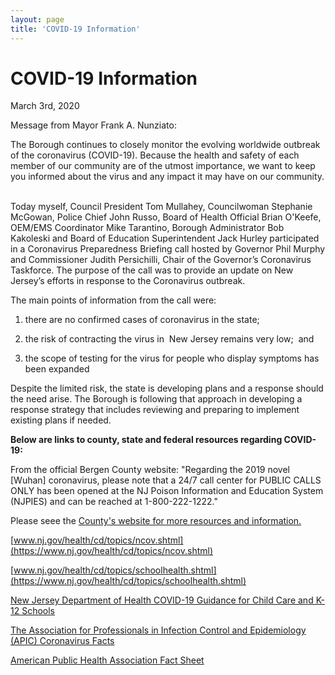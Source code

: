 ```yaml
---
layout: page
title: 'COVID-19 Information'
---
```

  
# COVID-19 Information

March 3rd, 2020

Message from Mayor Frank A. Nunziato:

The Borough continues to closely monitor the evolving worldwide outbreak of the coronavirus
(COVID-19). Because the health and safety of each member of our community are of the utmost
importance, we want to keep you informed about the virus and any impact it may have on our
community.  

Today myself, Council President Tom Mullahey, Councilwoman Stephanie McGowan, Police
Chief John Russo, Board of Health Official Brian O'Keefe, OEM/EMS Coordinator Mike
Tarantino, Borough Administrator Bob Kakoleski and Board of Education Superintendent Jack
Hurley participated in a Coronavirus Preparedness Briefing call hosted by Governor Phil Murphy
and Commissioner Judith Persichilli, Chair of the Governor’s Coronavirus Taskforce. The
purpose of the call was to provide an update on New Jersey’s efforts in response to the
Coronavirus outbreak.

The main points of information from the call were:   

1. there are no confirmed cases of coronavirus in the state; 

2. the risk of contracting the virus in  New Jersey remains very low;  and

3. the scope of testing for the virus for people who display symptoms has been expanded

Despite the limited risk, the state is developing plans and a response should the need arise. The
Borough is following that approach in developing a response strategy that includes reviewing
and preparing to implement existing plans if needed.

**Below are links to county, state and federal resources regarding COVID-19:**

From the official Bergen County website: "Regarding the 2019 novel [Wuhan] coronavirus, please note that a 24/7 call center for PUBLIC CALLS ONLY has been opened at the NJ Poison Information and Education System (NJPIES) and can be reached at 1-800-222-1222."

Please seee the [County's website for more resources and information.](https://www.co.bergen.nj.us/health-promotion/2019-novel-corona-virus) 

[www.nj.gov/health/cd/topics/ncov.shtml](https://www.nj.gov/health/cd/topics/ncov.shtml)

[www.nj.gov/health/cd/topics/schoolhealth.shtml](https://www.nj.gov/health/cd/topics/schoolhealth.shtml)

[New Jersey Department of Health
COVID-19 Guidance for Child Care and K-12 Schools](https://storage.googleapis.com/static.rutherford-nj.com/covid/COVID19_schools_FINAL_3.2.20.pdf)

[The Association for Professionals in Infection Control and Epidemiology (APIC) Coronavirus Facts](https://storage.googleapis.com/static.rutherford-nj.com/covid/02420_Coronavirus_HiresNoBleed.pdf)

[American Public Health Association Fact Sheet](https://storage.googleapis.com/static.rutherford-nj.com/covid/GetReady-2019nCovFactSheet.pdf)
